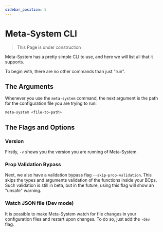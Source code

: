 ```yaml
---
sidebar_position: 5
---
```



# Meta-System CLI
> This Page is under construction

Meta-System has a pretty simple CLI to use, and here we will list all that it supports.

To begin with, there are no other commands than just "run".

## The Arguments
Whenever you use the `meta-system` command, the next argument is the path for the configuration file you are trying to run:

`meta-system <file-to-path>`

## The Flags and Options
### Version
Firstly, `-v` shows you the version you are running of Meta-System.

### Prop Validation Bypass
Next, we also have a validation bypass flag `--skip-prop-validation`. This skips the types and arguments validation of the functions inside your BOps. Such validation is still in beta, but in the future, using this flag will show an "unsafe" warning.

### Watch JSON file (Dev mode) 
It is possible to make Meta-System watch for file changes in your configuration files and restart upon changes. To do so, just add the `-dev` flag.

